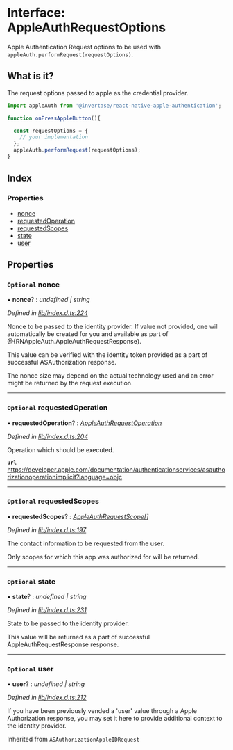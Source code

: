 
# Interface: AppleAuthRequestOptions

Apple Authentication Request options to be used with `appleAuth.performRequest(requestOptions)`.

## What is it?

The request options passed to apple as the credential provider.

```js
import appleAuth from '@invertase/react-native-apple-authentication';

function onPressAppleButton(){

  const requestOptions = {
    // your implementation
  };
  appleAuth.performRequest(requestOptions);
}
```

## Index

### Properties

* [nonce](_lib_index_d_.rnappleauth.appleauthrequestoptions.md#optional-nonce)
* [requestedOperation](_lib_index_d_.rnappleauth.appleauthrequestoptions.md#optional-requestedoperation)
* [requestedScopes](_lib_index_d_.rnappleauth.appleauthrequestoptions.md#optional-requestedscopes)
* [state](_lib_index_d_.rnappleauth.appleauthrequestoptions.md#optional-state)
* [user](_lib_index_d_.rnappleauth.appleauthrequestoptions.md#optional-user)

## Properties

### `Optional` nonce

• **nonce**? : *undefined | string*

*Defined in [lib/index.d.ts:224](https://github.com/invertase/react-native-apple-authentication/blob/2b75721d/lib/index.d.ts#L224)*

Nonce to be passed to the identity provider. If value not provided, one will automatically
be created for you and available as part of @{RNAppleAuth.AppleAuthRequestResponse}.

This value can be verified with the identity token provided as a part of successful
ASAuthorization response.

The nonce size may depend on the actual technology used and an error might be returned by
the request execution.

___

### `Optional` requestedOperation

• **requestedOperation**? : *[AppleAuthRequestOperation](../enums/_lib_index_d_.rnappleauth.appleauthrequestoperation.md)*

*Defined in [lib/index.d.ts:204](https://github.com/invertase/react-native-apple-authentication/blob/2b75721d/lib/index.d.ts#L204)*

Operation which should be executed.

**`url`** https://developer.apple.com/documentation/authenticationservices/asauthorizationoperationimplicit?language=objc

___

### `Optional` requestedScopes

• **requestedScopes**? : *[AppleAuthRequestScope](../enums/_lib_index_d_.rnappleauth.appleauthrequestscope.md)[]*

*Defined in [lib/index.d.ts:197](https://github.com/invertase/react-native-apple-authentication/blob/2b75721d/lib/index.d.ts#L197)*

The contact information to be requested from the user.

Only scopes for which this app was authorized for will be returned.

___

### `Optional` state

• **state**? : *undefined | string*

*Defined in [lib/index.d.ts:231](https://github.com/invertase/react-native-apple-authentication/blob/2b75721d/lib/index.d.ts#L231)*

State to be passed to the identity provider.

This value will be returned as a part of successful AppleAuthRequestResponse response.

___

### `Optional` user

• **user**? : *undefined | string*

*Defined in [lib/index.d.ts:212](https://github.com/invertase/react-native-apple-authentication/blob/2b75721d/lib/index.d.ts#L212)*

If you have been previously vended a 'user' value through a Apple Authorization response,
you may set it here to provide additional context to the identity provider.

Inherited from `ASAuthorizationAppleIDRequest`
